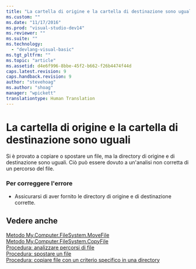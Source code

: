 ```yaml
---
title: "La cartella di origine e la cartella di destinazione sono uguali | Microsoft Docs"
ms.custom: ""
ms.date: "11/17/2016"
ms.prod: "visual-studio-dev14"
ms.reviewer: ""
ms.suite: ""
ms.technology: 
  - "devlang-visual-basic"
ms.tgt_pltfrm: ""
ms.topic: "article"
ms.assetid: d4e6f996-8bbe-45f2-b662-f26b4474f44d
caps.latest.revision: 9
caps.handback.revision: 9
author: "stevehoag"
ms.author: "shoag"
manager: "wpickett"
translationtype: Human Translation
---
```

# La cartella di origine e la cartella di destinazione sono uguali
Si è provato a copiare o spostare un file, ma la directory di origine e di destinazione sono uguali. Ciò può essere dovuto a un'analisi non corretta di un percorso del file.  
  
### Per correggere l'errore  
  
-   Assicurarsi di aver fornito le directory di origine e di destinazione corrette.  
  
## Vedere anche  
 [Metodo My.Computer.FileSystem.MoveFile](http://msdn.microsoft.com/it-it/f13ecad9-b95f-4923-9f05-c061a1617756)   
 [Metodo My.Computer.FileSystem.CopyFile](http://msdn.microsoft.com/it-it/a3728536-7ad8-4279-8a07-dd4776d3b33c)   
 [Procedura: analizzare percorsi di file](../../visual-basic/developing-apps/programming/drives-directories-files/how-to-parse-file-paths.md)   
 [Procedura: spostare un file](../../visual-basic/developing-apps/programming/drives-directories-files/how-to-move-a-file.md)   
 [Procedura: copiare file con un criterio specifico in una directory](../../visual-basic/developing-apps/programming/drives-directories-files/how-to-copy-files-with-a-specific-pattern-to-a-directory.md)